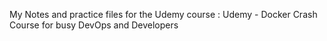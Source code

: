 My Notes and practice files for the Udemy course :
Udemy - Docker Crash Course for busy DevOps and Developers